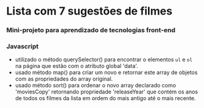 # Lista com 7 sugestões de filmes
### Mini-projeto para aprendizado de tecnologias front-end
### Javascript
- utilizado o método querySelector() para encontrar o elementos `ul` e `ol` na página que estão com o atributo global 'data'.
- usado método map() para criar um novo e retornar este array de objetos com as propriedades do array original.
- usado método sort() para ordenar o novo array declarado como 'moviesCopy' retornando propriedade 'releaseYear' que contém os anos de todos os filmes da lista em ordem do mais antigo até o mais recente.
